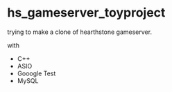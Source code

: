# hs_gameserver_toyproject

trying to make a clone of hearthstone gameserver.

with

 - C++
 - ASIO
 - Gooogle Test
 - MySQL
